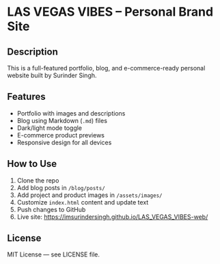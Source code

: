 # LAS VEGAS VIBES – Personal Brand Site

## Description
This is a full-featured portfolio, blog, and e-commerce-ready personal website built by Surinder Singh.

## Features
- Portfolio with images and descriptions
- Blog using Markdown (`.md`) files
- Dark/light mode toggle
- E-commerce product previews
- Responsive design for all devices

## How to Use
1. Clone the repo
2. Add blog posts in `/blog/posts/`
3. Add project and product images in `/assets/images/`
4. Customize `index.html` content and update text
5. Push changes to GitHub
6. Live site: https://imsurindersingh.github.io/LAS_VEGAS_VIBES-web/

## License
MIT License — see LICENSE file.
